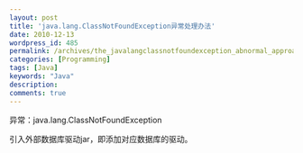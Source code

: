```yaml
---
layout: post
title: 'java.lang.ClassNotFoundException异常处理办法'
date: 2010-12-13
wordpress_id: 485
permalink: /archives/the_javalangclassnotfoundexception_abnormal_approach.html
categories: [Programming]
tags: [Java]
keywords: "Java"
description: 
comments: true
---
```


异常：java.lang.ClassNotFoundException

引入外部数据库驱动jar，即添加对应数据库的驱动。


